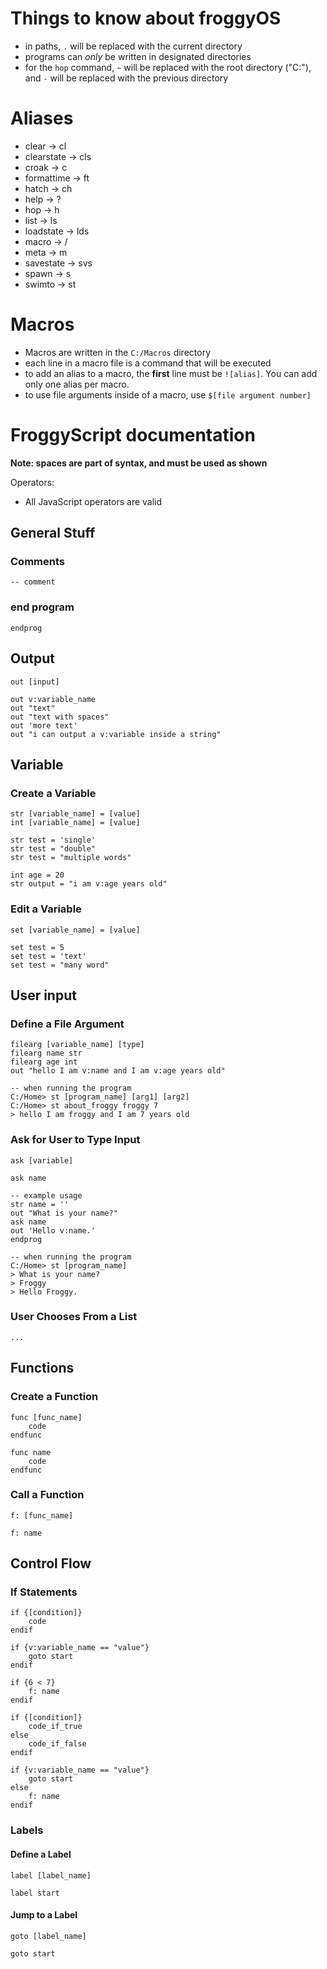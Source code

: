 # Things to know about froggyOS

 * in paths, `.` will be replaced with the current directory
 * programs can *only* be written in designated directories
 * for the `hop` command, `~` will be replaced with the root directory ("C:"), and `-` will be replaced with the previous directory

# Aliases

 * clear -> cl
 * clearstate -> cls
 * croak -> c
 * formattime -> ft
 * hatch -> ch
 * help -> ?
 * hop -> h
 * list -> ls
 * loadstate -> lds
 * macro -> /
 * meta -> m
 * savestate -> svs
 * spawn -> s
 * swimto -> st

# Macros

 * Macros are written in the `C:/Macros` directory
 * each line in a macro file is a command that will be executed
 * to add an alias to a macro, the **first** line must be `![alias]`. You can add only one alias per macro.
 * to use file arguments inside of a macro, use `$[file argument number]`

# FroggyScript documentation
**Note: spaces are part of syntax, and must be used as shown**

Operators:
* All JavaScript operators are valid

## General Stuff
### Comments
```
-- comment
```
### end program
```
endprog
```

## Output
```
out [input]

out v:variable_name
out "text"
out "text with spaces"
out 'more text'
out "i can output a v:variable inside a string"
```

## Variable
### Create a Variable
```
str [variable_name] = [value]
int [variable_name] = [value]

str test = 'single'
str test = "double"
str test = "multiple words"

int age = 20
str output = "i am v:age years old"
```
### Edit a Variable
```
set [variable_name] = [value]

set test = 5
set test = 'text'
set test = "many word"
```

## User input
### Define a File Argument
```
filearg [variable_name] [type]
filearg name str
filearg age int
out "hello I am v:name and I am v:age years old"

-- when running the program
C:/Home> st [program_name] [arg1] [arg2]
C:/Home> st about_froggy froggy 7
> hello I am froggy and I am 7 years old
```
### Ask for User to Type Input
```
ask [variable]

ask name

-- example usage
str name = ''
out "What is your name?"
ask name
out 'Hello v:name.'
endprog

-- when running the program
C:/Home> st [program_name]
> What is your name?
> Froggy
> Hello Froggy.
```
### User Chooses From a List
```
...
```
## Functions
### Create a Function
```
func [func_name]
    code
endfunc

func name
    code
endfunc
```
### Call a Function
```
f: [func_name]

f: name
```

## Control Flow
### If Statements
```
if {[condition]}
    code
endif

if {v:variable_name == "value"}
    goto start
endif

if {6 < 7} 
    f: name
endif

if {[condition]}
    code_if_true
else
    code_if_false
endif

if {v:variable_name == "value"}
    goto start
else
    f: name
endif
```
### Labels
####  Define a Label
```
label [label_name]

label start
```
#### Jump to a Label
```
goto [label_name]

goto start
```